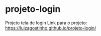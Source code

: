 # projeto-login
 Projeto tela de login
Link para o projeto: https://luizagostinho.github.io/projeto-login/

